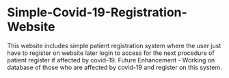 # Simple-Covid-19-Registration-Website
This website includes simple patient registration system where the user just have to register on website later login to access for the next procedure of patient register if affected by covid-19. 
Future Enhancement - Working on database of those who are affected by covid-19 and register on this system.
